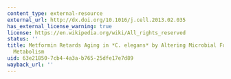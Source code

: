 ```yaml
---
content_type: external-resource
external_url: http://dx.doi.org/10.1016/j.cell.2013.02.035
has_external_license_warning: true
license: https://en.wikipedia.org/wiki/All_rights_reserved
status: ''
title: Metformin Retards Aging in *C. elegans* by Altering Microbial Folate and Methionine
  Metabolism
uid: 63e21850-7cb4-4a3a-b765-25dfe17e7d89
wayback_url: ''
---
```

